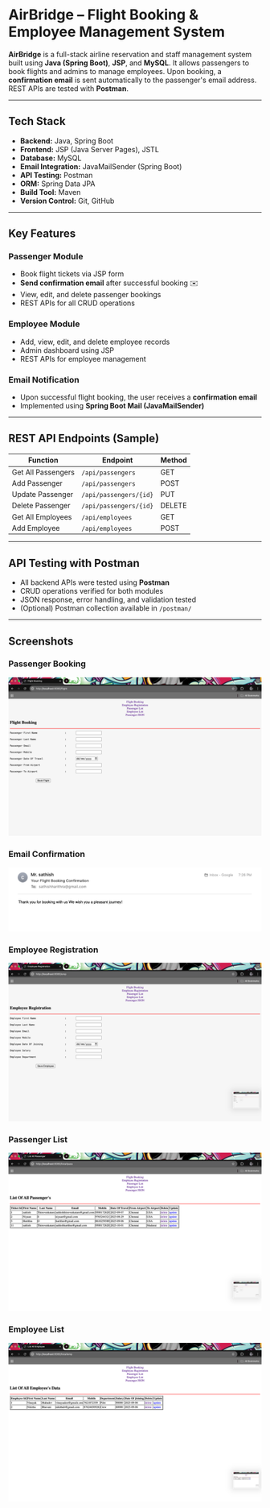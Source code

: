 # AirBridge – Flight Booking & Employee Management System

**AirBridge** is a full-stack airline reservation and staff management system built using **Java (Spring Boot)**, **JSP**, and **MySQL**. It allows passengers to book flights and admins to manage employees. Upon booking, a **confirmation email** is sent automatically to the passenger's email address. REST APIs are tested with **Postman**.

---

## Tech Stack

- **Backend:** Java, Spring Boot
- **Frontend:** JSP (Java Server Pages), JSTL
- **Database:** MySQL
- **Email Integration:** JavaMailSender (Spring Boot)
- **API Testing:** Postman
- **ORM:** Spring Data JPA
- **Build Tool:** Maven
- **Version Control:** Git, GitHub

---

## Key Features

### Passenger Module
- Book flight tickets via JSP form
- **Send confirmation email** after successful booking ✉️
- View, edit, and delete passenger bookings
- REST APIs for all CRUD operations

### Employee Module
- Add, view, edit, and delete employee records
- Admin dashboard using JSP
- REST APIs for employee management

### Email Notification
- Upon successful flight booking, the user receives a **confirmation email**
- Implemented using **Spring Boot Mail (JavaMailSender)**

---

## REST API Endpoints (Sample)

| Function            | Endpoint                  | Method |
|---------------------|---------------------------|--------|
| Get All Passengers  | `/api/passengers`         | GET    |
| Add Passenger       | `/api/passengers`         | POST   |
| Update Passenger    | `/api/passengers/{id}`    | PUT    |
| Delete Passenger    | `/api/passengers/{id}`    | DELETE |
| Get All Employees   | `/api/employees`          | GET    |
| Add Employee        | `/api/employees`          | POST   |

---

## API Testing with Postman

- All backend APIs were tested using **Postman**
- CRUD operations verified for both modules
- JSON response, error handling, and validation tested
- (Optional) Postman collection available in `/postman/`

---

##  Screenshots

### Passenger Booking 
![Passenger Booking](screenshots/passenger-booking.png)

### Email Confirmation 
![Email Confirmation](screenshots/email-confirmation.png)

### Employee Registration 
![Employee Management](screenshots/employee-management.png)

### Passenger List 
![Email Confirmation](screenshots/passenger-list.png)

### Employee List 
![Email Confirmation](screenshots/employee-list.png)
